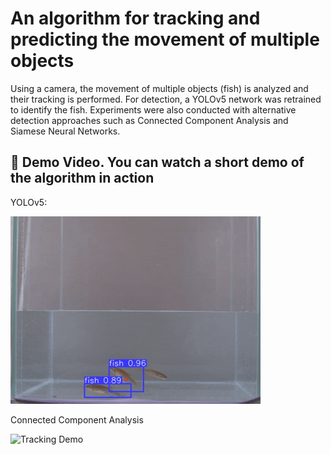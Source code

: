 # An algorithm for tracking and predicting the movement of multiple objects

Using a camera, the movement of multiple objects (fish) is analyzed and their tracking is performed. For detection, a YOLOv5 network was retrained to identify the fish. Experiments were also conducted with alternative detection approaches such as Connected Component Analysis and Siamese Neural Networks.

## 🎥 Demo Video. You can watch a short demo of the algorithm in action 

YOLOv5:

![Tracking Demo](ejemplos/imagenes/video_pez_curva5.gif)

Connected Component Analysis

![Tracking Demo](ejemplos/imagenes/video_pezBS.gif)



